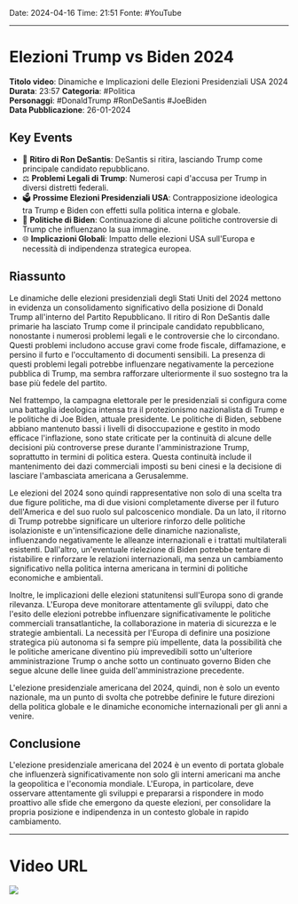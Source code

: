 Date: 2024-04-16
Time: 21:51
Fonte: #YouTube 

---
# Elezioni Trump vs Biden 2024
**Titolo video**: Dinamiche e Implicazioni delle Elezioni Presidenziali USA 2024  
**Durata**: 23:57
**Categoria**: #Politica  
**Personaggi**: #DonaldTrump #RonDeSantis #JoeBiden  
**Data Pubblicazione**: 26-01-2024  

## Key Events

- 🚪 **Ritiro di Ron DeSantis**: DeSantis si ritira, lasciando Trump come principale candidato repubblicano.
- ⚖️ **Problemi Legali di Trump**: Numerosi capi d'accusa per Trump in diversi distretti federali.
- 🗳️ **Prossime Elezioni Presidenziali USA**: Contrapposizione ideologica tra Trump e Biden con effetti sulla politica interna e globale.
- 📜 **Politiche di Biden**: Continuazione di alcune politiche controversie di Trump che influenzano la sua immagine.
- 🌐 **Implicazioni Globali**: Impatto delle elezioni USA sull'Europa e necessità di indipendenza strategica europea.

## Riassunto

Le dinamiche delle elezioni presidenziali degli Stati Uniti del 2024 mettono in evidenza un consolidamento significativo della posizione di Donald Trump all'interno del Partito Repubblicano. Il ritiro di Ron DeSantis dalle primarie ha lasciato Trump come il principale candidato repubblicano, nonostante i numerosi problemi legali e le controversie che lo circondano. Questi problemi includono accuse gravi come frode fiscale, diffamazione, e persino il furto e l'occultamento di documenti sensibili. La presenza di questi problemi legali potrebbe influenzare negativamente la percezione pubblica di Trump, ma sembra rafforzare ulteriormente il suo sostegno tra la base più fedele del partito.

Nel frattempo, la campagna elettorale per le presidenziali si configura come una battaglia ideologica intensa tra il protezionismo nazionalista di Trump e le politiche di Joe Biden, attuale presidente. Le politiche di Biden, sebbene abbiano mantenuto bassi i livelli di disoccupazione e gestito in modo efficace l'inflazione, sono state criticate per la continuità di alcune delle decisioni più controverse prese durante l'amministrazione Trump, soprattutto in termini di politica estera. Questa continuità include il mantenimento dei dazi commerciali imposti su beni cinesi e la decisione di lasciare l'ambasciata americana a Gerusalemme.

Le elezioni del 2024 sono quindi rappresentative non solo di una scelta tra due figure politiche, ma di due visioni completamente diverse per il futuro dell'America e del suo ruolo sul palcoscenico mondiale. Da un lato, il ritorno di Trump potrebbe significare un ulteriore rinforzo delle politiche isolazioniste e un'intensificazione delle dinamiche nazionaliste, influenzando negativamente le alleanze internazionali e i trattati multilaterali esistenti. Dall'altro, un'eventuale rielezione di Biden potrebbe tentare di ristabilire e rinforzare le relazioni internazionali, ma senza un cambiamento significativo nella politica interna americana in termini di politiche economiche e ambientali.

Inoltre, le implicazioni delle elezioni statunitensi sull'Europa sono di grande rilevanza. L'Europa deve monitorare attentamente gli sviluppi, dato che l'esito delle elezioni potrebbe influenzare significativamente le politiche commerciali transatlantiche, la collaborazione in materia di sicurezza e le strategie ambientali. La necessità per l'Europa di definire una posizione strategica più autonoma si fa sempre più impellente, data la possibilità che le politiche americane diventino più imprevedibili sotto un'ulteriore amministrazione Trump o anche sotto un continuato governo Biden che segue alcune delle linee guida dell'amministrazione precedente.

L'elezione presidenziale americana del 2024, quindi, non è solo un evento nazionale, ma un punto di svolta che potrebbe definire le future direzioni della politica globale e le dinamiche economiche internazionali per gli anni a venire.


## Conclusione

L'elezione presidenziale americana del 2024 è un evento di portata globale che influenzerà significativamente non solo gli interni americani ma anche la geopolitica e l'economia mondiale. L'Europa, in particolare, deve osservare attentamente gli sviluppi e prepararsi a rispondere in modo proattivo alle sfide che emergono da queste elezioni, per consolidare la propria posizione e indipendenza in un contesto globale in rapido cambiamento.


---
# Video URL

![](https://youtu.be/oynvHcgusMA?si=MoQ9mpwzrIvzZ9cv)
